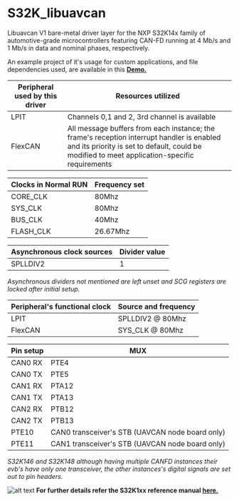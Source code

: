 # S32K_libuavcan
Libuavcan V1 bare-metal driver layer for the NXP S32K14x family of automotive-grade microcontrollers featuring CAN-FD running at 4 Mb/s and 1 Mb/s in data and nominal phases, respectively.

An example project of it's usage for custom applications, and file dependencies used, are available in this **[Demo.](https://github.com/noxuz/libuavcan_demo)**

| Peripheral used by this driver | Resources utilized |
| ------------- | ------------- |
| LPIT  | Channels 0,1 and 2, 3rd channel is available |
| FlexCAN | All message buffers from each instance; the frame's reception interrupt handler is enabled and its priority is set to default, could be modified to meet application-specific requirements  |


| Clocks in Normal RUN | Frequency set |
| ------------- | ------------- |
| CORE_CLK  | 80Mhz  |
| SYS_CLK | 80Mhz  |
| BUS_CLK  | 40Mhz  |
| FLASH_CLK  | 26.67Mhz  |


| Asynchronous clock sources | Divider value |
| ------------- | ------------- |
| SPLLDIV2  | 1  |

*Asynchronous dividers not mentioned are left unset and SCG registers are locked after initial setup.*

| Peripheral's functional clock  | Source and frequency |
| ------------- | ------------- |
| LPIT  | SPLLDIV2 @ 80Mhz  |
| FlexCAN  | SYS_CLK @ 80Mhz  |

| Pin setup | MUX |
| ------------- | ------------- |
| CAN0 RX | PTE4 |
| CAN0 TX | PTE5 |
| CAN1 RX | PTA12 |
| CAN1 TX | PTA13 |
| CAN2 RX | PTB12 |
| CAN2 TX | PTB13 |
| PTE10 | CAN0 transceiver's STB (UAVCAN node board only) |
| PTE11 | CAN1 transceiver's STB (UAVCAN node board only) |

*S32K146 and S32K148 although having multiple CANFD instances their evb's have
 only one transceiver, the other instances's  digital signals are set out to pin headers.*

 ![alt text](https://s3-prod-europe.autonews.com/s3fs-public/NXP_logo%20web.jpg)
 **For further details refer the S32K1xx reference manual [here.](https://www.nxp.com/webapp/Download?colCode=S32K1XXRM)**